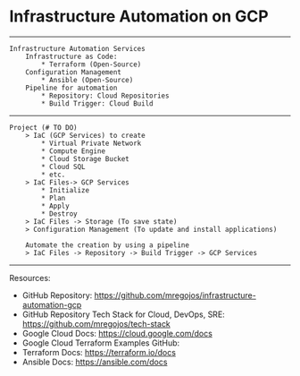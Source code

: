 # Infrastructure Automation on GCP

---
    Infrastructure Automation Services
        Infrastructure as Code: 
            * Terraform (Open-Source)
        Configuration Management
            * Ansible (Open-Source)
        Pipeline for automation 
            * Repository: Cloud Repositories
            * Build Trigger: Cloud Build
        
---

    Project (# TO DO)
        > IaC (GCP Services) to create
            * Virtual Private Network
            * Compute Engine
            * Cloud Storage Bucket
            * Cloud SQL
            * etc.
        > IaC Files-> GCP Services
            * Initialize
            * Plan
            * Apply
            * Destroy
        > IaC Files -> Storage (To save state)
        > Configuration Management (To update and install applications)
        
        Automate the creation by using a pipeline
        > IaC Files -> Repository -> Build Trigger -> GCP Services
         
        
 ---
 Resources:
     
 * GitHub Repository: https://github.com/mregojos/infrastructure-automation-gcp
 * GitHub Repository Tech Stack for Cloud, DevOps, SRE: https://github.com/mregojos/tech-stack
 * Google Cloud Docs: https://cloud.google.com/docs
 * Google Cloud Terraform Examples GitHub: 
 * Terraform Docs: https://terraform.io/docs
 * Ansible Docs: https://ansible.com/docs 